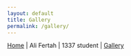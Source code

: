 ```yaml
---
layout: default
title: Gallery
permalink: /gallery/
---
```

<div class="post-meta muted flex">
<span style="display: inline;"><a href="/index.html">Home</a> | Ali Fertah | 1337 student | <a href="/gallery">Gallery</a></span>
		
</div>
  <div class="gallery" id="gallery">
        <div class="gallery-item">
            <div class="content"><img src="https://source.unsplash.com/random/?tech,care" alt=""></div>
        </div>
        <div class="gallery-item">
            <div class="content"><img src="https://source.unsplash.com/random/?tech,studied" alt=""></div>
        </div>
        <div class="gallery-item">
            <div class="content"><img src="https://source.unsplash.com/random/?tech,substance" alt=""></div>
        </div>
        <div class="gallery-item">
            <div class="content"><img src="https://source.unsplash.com/random/?tech,choose" alt=""></div>
        </div>
        <div class="gallery-item">
            <div class="content"><img src="https://source.unsplash.com/random/?tech,past" alt=""></div>
        </div>
        <div class="gallery-item">
            <div class="content"><img src="https://source.unsplash.com/random/?tech,lamp" alt=""></div>
        </div>
        <div class="gallery-item">
            <div class="content"><img src="https://source.unsplash.com/random/?tech,yet" alt=""></div>
        </div>
        <div class="gallery-item">
            <div class="content"><img src="https://source.unsplash.com/random/?tech,eight" alt=""></div>
        </div>
        <div class="gallery-item">
            <div class="content"><img src="https://source.unsplash.com/random/?tech,crew" alt=""></div>
        </div>
        <div class="gallery-item">
            <div class="content"><img src="https://source.unsplash.com/random/?tech,event" alt=""></div>
        </div>
        <div class="gallery-item">
            <div class="content"><img src="https://source.unsplash.com/random/?tech,instrument" alt=""></div>
        </div>
        <div class="gallery-item">
            <div class="content"><img src="https://source.unsplash.com/random/?tech,practical" alt=""></div>
        </div>
        <div class="gallery-item">
            <div class="content"><img src="https://source.unsplash.com/random/?tech,pass" alt=""></div>
        </div>
        <div class="gallery-item">
            <div class="content"><img src="https://source.unsplash.com/random/?tech,bigger" alt=""></div>
        </div>
        <div class="gallery-item">
            <div class="content"><img src="https://source.unsplash.com/random/?tech,number" alt=""></div>
        </div>
        <div class="gallery-item">
            <div class="content"><img src="https://source.unsplash.com/random/?tech,feature" alt=""></div>
        </div>
        <div class="gallery-item">
            <div class="content"><img src="https://source.unsplash.com/random/?tech,line" alt=""></div>
        </div>
        <div class="gallery-item">
            <div class="content"><img src="https://source.unsplash.com/random/?tech,railroad" alt=""></div>
        </div>
        <div class="gallery-item">
            <div class="content"><img src="https://source.unsplash.com/random/?tech,pride" alt=""></div>
        </div>
        <div class="gallery-item">
            <div class="content"><img src="https://source.unsplash.com/random/?tech,too" alt=""></div>
        </div>
        <div class="gallery-item">
            <div class="content"><img src="https://source.unsplash.com/random/?tech,bottle" alt=""></div>
        </div>
        <div class="gallery-item">
            <div class="content"><img src="https://source.unsplash.com/random/?tech,base" alt=""></div>
        </div>
        <div class="gallery-item">
            <div class="content"><img src="https://source.unsplash.com/random/?tech,cell" alt=""></div>
        </div>
        <div class="gallery-item">
            <div class="content"><img src="https://source.unsplash.com/random/?tech,bag" alt=""></div>
        </div>
        <div class="gallery-item">
            <div class="content"><img src="https://source.unsplash.com/random/?tech,card" alt=""></div>
        </div>
    </div>

<script src="/gallery/scripts.js" ></script>
<link rel="stylesheet" href="/gallery/styles.css">